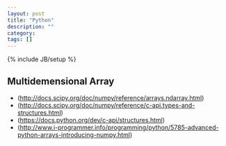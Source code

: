 ```yaml
---
layout: post
title: "Python"
description: ""
category: 
tags: []
---
```

{% include JB/setup %}
## Multidemensional Array

- (http://docs.scipy.org/doc/numpy/reference/arrays.ndarray.html)
- (http://docs.scipy.org/doc/numpy/reference/c-api.types-and-structures.html)
- (https://docs.python.org/dev/c-api/structures.html)
- (http://www.i-programmer.info/programming/python/5785-advanced-python-arrays-introducing-numpy.html)
